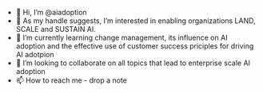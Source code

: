 - 👋 Hi, I’m @aiadoption
- 👀 As my handle suggests, I’m interested in enabling organizations LAND, SCALE and SUSTAIN AI.
- 🌱 I’m currently learning change management, its influence on AI adoption and the effective use of customer success priciples for driving AI adotpion
- 💞️ I’m looking to collaborate on all topics that lead to enterprise scale AI adoption
- 📫 How to reach me - drop a note

<!---
aiadoption/aiadoption is a ✨ special ✨ repository because its `README.md` (this file) appears on your GitHub profile.
You can click the Preview link to take a look at your changes.
--->

